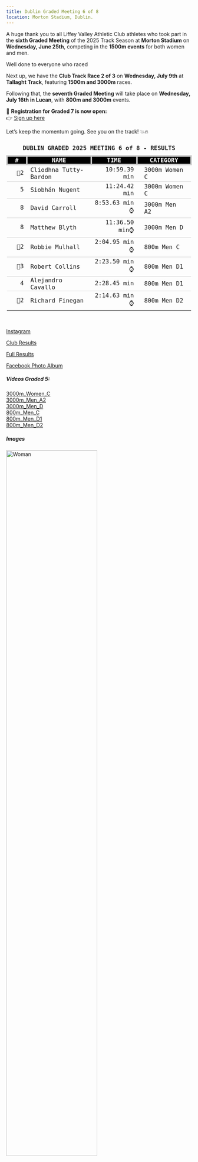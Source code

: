 ```yaml
---
title: Dublin Graded Meeting 6 of 8
location: Morton Stadium, Dublin.
---
```


<p>A huge thank you to all Liffey Valley Athletic Club athletes who took part in the <b>sixth Graded Meeting</b> of the 2025 Track Season at <b>Morton Stadium</b> on <b>Wednesday, June 25th</b>, competing in the <b>1500m events</b> for both women and men.</p>

<p>Well done to everyone who raced</p>

<p>Next up, we have the <b>Club Track Race 2 of 3</b> on <b>Wednesday, July 9th</b> at <b>Tallaght Track</b>, featuring <b>1500m and 3000m</b> races.</p>

<p>Following that, the <b>seventh Graded Meeting</b> will take place on <b>Wednesday, July 16th in Lucan</b>, with <b>800m and 3000m</b> events.</p>

<p>📝 <b>Registration for Graded 7 is now open:</b><br>
👉 <a href="https://entry.athleticsireland.ie/#/entry?comporgid=77&compid=1338" target="_blank">Sign up here</a></p>

<p>Let’s keep the momentum going. See you on the track! 💥🔥</p>


<table style="border-collapse: collapse; font-family: Consolas, monospace;">
  <thead>
    <tr><td colspan="4" style="text-align: center; padding: 10px;"><b>DUBLIN GRADED 2025 MEETING 6 of 8 - RESULTS</b></td></tr>
    <tr style="background-color: #000; color: #fff;">
      <th style="border: 4px solid #ccc; padding: 0px 20px; text-align: center;">#</th>
      <th style="border: 4px solid #ccc; padding: 0px 20px; text-align: center;">NAME</th>
      <th style="border: 4px solid #ccc; padding: 0px 20px; text-align: center;">TIME</th>
      <th style="border: 4px solid #ccc; padding: 0px 20px; text-align: center;">CATEGORY</th>
    </tr>
  </thead>
  <tbody>
    <tr style="border-bottom: 1px solid #ccc;"><td style="text-align: right;">🥈2</td><td style="padding: 0px 10px;">Cliodhna Tutty-Bardon</td><td style="text-align: right;">10:59.39 min</td><td style="padding: 0px 20px;">3000m Women C</td></tr>
    <tr style="border-bottom: 1px solid #ccc;"><td style="text-align: right;">5</td><td style="padding: 0px 10px;">Siobhán Nugent</td><td style="text-align: right;">11:24.42 min</td><td style="padding: 0px 20px;">3000m Women C</td></tr>
    <tr style="border-bottom: 1px solid #ccc;"><td style="text-align: right;">8</td><td style="padding: 0px 10px;">David Carroll</td><td style="text-align: right;">8:53.63 min⌚</td><td style="padding: 0px 20px;">3000m Men A2</td></tr>
    <tr style="border-bottom: 1px solid #ccc;"><td style="text-align: right;">8</td><td style="padding: 0px 10px;">Matthew Blyth</td><td style="text-align: right;">11:36.50 min⌚</td><td style="padding: 0px 20px;">3000m Men D</td></tr>
    <tr style="border-bottom: 1px solid #ccc;"><td style="text-align: right;">🥈2</td><td style="padding: 0px 10px;">Robbie Mulhall</td><td style="text-align: right;">2:04.95 min⌚</td><td style="padding: 0px 20px;">800m Men C</td></tr>
    <tr style="border-bottom: 1px solid #ccc;"><td style="text-align: right;">🥉3</td><td style="padding: 0px 10px;">Robert Collins</td><td style="text-align: right;">2:23.50 min⌚</td><td style="padding: 0px 20px;">800m Men D1</td></tr>
    <tr style="border-bottom: 1px solid #ccc;"><td style="text-align: right;">4</td><td style="padding: 0px 10px;">Alejandro Cavallo</td><td style="text-align: right;">2:28.45 min</td><td style="padding: 0px 20px;">800m Men D1</td></tr>
    <tr><td style="text-align: right;">🥈2</td><td style="padding: 0px 10px;">Richard Finegan</td><td style="text-align: right;">2:14.63 min⌚</td><td style="padding: 0px 20px;">800m Men D2</td></tr>
  </tbody>
</table>

<br>


<a href="https://www.instagram.com/p/DK69qAVtGsO/?img_index=1" target="_blank" rel="noopener noreferrer">Instagram</a>

<a href="/races/2025-06-25-Dublin-Graded-6/" target="_blank" rel="noopener noreferrer">Club Results</a>

<a href="http://pastresults.dublinathletics.com/graded25-6/menu.html" target="_blank" rel="noopener noreferrer">Full Results</a>

<a href="https://www.facebook.com/media/set/?vanity=100078720533534&set=a.729085446392133" target="_blank" rel="noopener noreferrer">Facebook Photo Album</a>

<h5>Videos Graded 5:</h5>
<a href="https://www.youtube.com/live/LKCPTZoZ1l0?t=21m15s" target="_blank">3000m_Women_C</a><br><a href="https://www.youtube.com/live/LKCPTZoZ1l0?t=48m15s" target="_blank">3000m_Men_A2</a><br><a href="https://www.youtube.com/live/LKCPTZoZ1l0?t=1h3m36s" target="_blank">3000m_Men_D</a><br><a href="https://www.youtube.com/live/LKCPTZoZ1l0?t=1h55m50s" target="_blank">800m_Men_C</a><br><a href="https://www.youtube.com/live/LKCPTZoZ1l0?t=2h1m01s" target="_blank">800m_Men_D1</a><br><a href="https://www.youtube.com/live/LKCPTZoZ1l0?t=2h5m46s" target="_blank">800m_Men_D2</a><br>

<h5>Images</h5>
<img src="/assets/images/races/2025/2025-06-14_cliodhna_and_siobhan.jpeg"  width="70%" height="auto" alt="Woman">

<img src="/assets/images/races/2025/2025-06-14_men.jpeg"  width="100%" height="auto" alt="Men">

<img src="/assets/images/races/2025/2025-06-14_women.jpg"  width="100%" height="auto" alt="Women">

<img src="/assets/images/races/2025/2025-06-14_david.jpg"  width="100%" height="auto" alt="David">

<img src="/assets/images/races/2025/2025-06-14_mathew.jpg"  width="100%" height="auto" alt="Matthew">

<img src="/assets/images/races/2025/2025-06-14_robbie.jpg"  width="100%" height="auto" alt="Robbie">

<img src="/assets/images/races/2025/2025-06-14_richie.jpg"  width="100%" height="auto" alt="Richie">

<img src="/assets/images/races/2025/2025-06-14_robert.jpg"  width="100%" height="auto" alt="Robert">

<img src="/assets/images/races/2025/2025-06-14_ale.jpg"  width="100%" height="auto" alt="Alejandro">